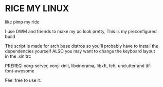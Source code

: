 # RICE MY LINUX
like pimp my ride

I use DWM and friends to make my pc look pretty, This is my preconfigured build

The script is made for arch base distros so you'll probably have to install the dependencies yourself ALSO you may want to change the keyboard layout in the .xinitrc


PREREQ. xorg-server, xorg-xinit, libxinerama, libxft, feh, unclutter and ttf-font-awesome


Feel free to use it.
